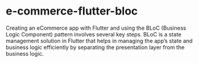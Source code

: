 # e-commerce-flutter-bloc
Creating an eCommerce app with Flutter and using the BLoC (Business Logic Component) pattern involves several key steps. BLoC is a state management solution in Flutter that helps in managing the app’s state and business logic efficiently by separating the presentation layer from the business logic.
